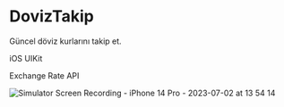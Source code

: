 # DovizTakip

Güncel döviz kurlarını takip et.

iOS UIKit

Exchange Rate API

![Simulator Screen Recording - iPhone 14 Pro - 2023-07-02 at 13 54 14](https://github.com/huseyinsavas08/DovizTakip/assets/117376261/f3a1e87b-984f-4c44-9bb6-00e06a23a65b)
